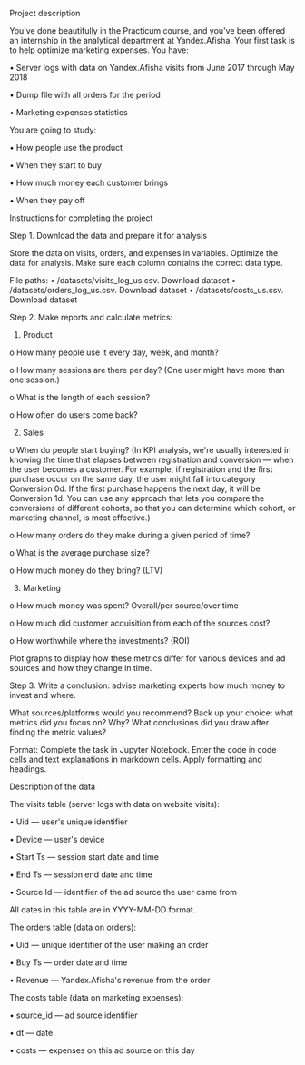 Project description

You've done beautifully in the Practicum course, and you've been offered an internship in the analytical department at Yandex.Afisha. Your first task is to help optimize marketing expenses.
You have:

•	Server logs with data on Yandex.Afisha visits from June 2017 through May 2018

•	Dump file with all orders for the period

•	Marketing expenses statistics

You are going to study:

•	How people use the product

•	When they start to buy

•	How much money each customer brings

•	When they pay off

Instructions for completing the project

Step 1. Download the data and prepare it for analysis

Store the data on visits, orders, and expenses in variables. Optimize the data for analysis. Make sure each column contains the correct data type.

File paths:
•	/datasets/visits_log_us.csv. Download dataset
•	/datasets/orders_log_us.csv. Download dataset
•	/datasets/costs_us.csv. Download dataset

Step 2. Make reports and calculate metrics:

1.	Product

o	How many people use it every day, week, and month?

o	How many sessions are there per day? (One user might have more than one session.)

o	What is the length of each session?

o	How often do users come back?

2.	Sales

o	When do people start buying? (In KPI analysis, we're usually interested in knowing the time that elapses between registration and conversion — when the user becomes a customer. For example, if registration and the first purchase occur on the same day, the user might fall into category Conversion 0d. If the first purchase happens the next day, it will be Conversion 1d. 
You can use any approach that lets you compare the conversions of different cohorts, so that you can determine which cohort, or marketing channel, is most effective.)

o	How many orders do they make during a given period of time?

o	What is the average purchase size?

o	How much money do they bring? (LTV)

3.	Marketing

o	How much money was spent? Overall/per source/over time

o	How much did customer acquisition from each of the sources cost?

o	How worthwhile where the investments? (ROI)

Plot graphs to display how these metrics differ for various devices and ad sources and how they change in time.

Step 3. Write a conclusion: advise marketing experts how much money to invest and where.

What sources/platforms would you recommend? Back up your choice: what metrics did you focus on? Why? What conclusions did you draw after finding the metric values?

Format: Complete the task in Jupyter Notebook. Enter the code in code cells and text explanations in markdown cells. Apply formatting and headings.

Description of the data

The visits table (server logs with data on website visits):

•	Uid — user's unique identifier

•	Device — user's device

•	Start Ts — session start date and time

•	End Ts — session end date and time

•	Source Id — identifier of the ad source the user came from

All dates in this table are in YYYY-MM-DD format.

The orders table (data on orders):

•	Uid — unique identifier of the user making an order

•	Buy Ts — order date and time

•	Revenue — Yandex.Afisha's revenue from the order

The costs table (data on marketing expenses):

•	source_id — ad source identifier

•	dt — date

•	costs — expenses on this ad source on this day


